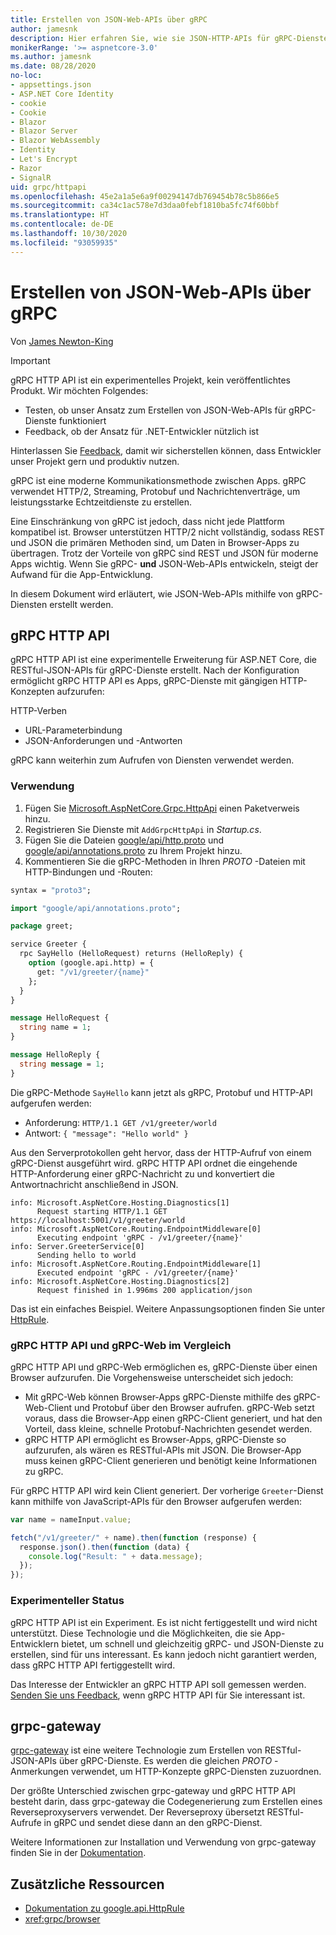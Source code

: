 ```yaml
---
title: Erstellen von JSON-Web-APIs über gRPC
author: jamesnk
description: Hier erfahren Sie, wie sie JSON-HTTP-APIs für gRPC-Dienste erstellen.
monikerRange: '>= aspnetcore-3.0'
ms.author: jamesnk
ms.date: 08/28/2020
no-loc:
- appsettings.json
- ASP.NET Core Identity
- cookie
- Cookie
- Blazor
- Blazor Server
- Blazor WebAssembly
- Identity
- Let's Encrypt
- Razor
- SignalR
uid: grpc/httpapi
ms.openlocfilehash: 45e2a1a5e6a9f00294147db769454b78c5b866e5
ms.sourcegitcommit: ca34c1ac578e7d3daa0febf1810ba5fc74f60bbf
ms.translationtype: HT
ms.contentlocale: de-DE
ms.lasthandoff: 10/30/2020
ms.locfileid: "93059935"
---
```

# <a name="create-json-web-apis-from-grpc"></a>Erstellen von JSON-Web-APIs über gRPC

Von [James Newton-King](https://twitter.com/jamesnk)

> [!IMPORTANT]
> gRPC HTTP API ist ein experimentelles Projekt, kein veröffentlichtes Produkt. Wir möchten Folgendes:
>
> * Testen, ob unser Ansatz zum Erstellen von JSON-Web-APIs für gRPC-Dienste funktioniert
> * Feedback, ob der Ansatz für .NET-Entwickler nützlich ist
>
> Hinterlassen Sie [Feedback](https://github.com/grpc/grpc-dotnet/issues/167), damit wir sicherstellen können, dass Entwickler unser Projekt gern und produktiv nutzen.

gRPC ist eine moderne Kommunikationsmethode zwischen Apps. gRPC verwendet HTTP/2, Streaming, Protobuf und Nachrichtenverträge, um leistungsstarke Echtzeitdienste zu erstellen.

Eine Einschränkung von gRPC ist jedoch, dass nicht jede Plattform kompatibel ist. Browser unterstützen HTTP/2 nicht vollständig, sodass REST und JSON die primären Methoden sind, um Daten in Browser-Apps zu übertragen. Trotz der Vorteile von gRPC sind REST und JSON für moderne Apps wichtig. Wenn Sie gRPC- **und** JSON-Web-APIs entwickeln, steigt der Aufwand für die App-Entwicklung.

In diesem Dokument wird erläutert, wie JSON-Web-APIs mithilfe von gRPC-Diensten erstellt werden.

## <a name="grpc-http-api"></a>gRPC HTTP API

gRPC HTTP API ist eine experimentelle Erweiterung für ASP.NET Core, die RESTful-JSON-APIs für gRPC-Dienste erstellt. Nach der Konfiguration ermöglicht gRPC HTTP API es Apps, gRPC-Dienste mit gängigen HTTP-Konzepten aufzurufen:

HTTP-Verben
* URL-Parameterbindung
* JSON-Anforderungen und -Antworten

gRPC kann weiterhin zum Aufrufen von Diensten verwendet werden.

### <a name="usage"></a>Verwendung

1. Fügen Sie [Microsoft.AspNetCore.Grpc.HttpApi](https://www.nuget.org/packages/Microsoft.AspNetCore.Grpc.HttpApi) einen Paketverweis hinzu.
1. Registrieren Sie Dienste mit `AddGrpcHttpApi` in *Startup.cs*.
1. Fügen Sie die Dateien [google/api/http.proto](https://github.com/aspnet/AspLabs/blob/c1e59cacf7b9606650d6ec38e54fa3a82377f360/src/GrpcHttpApi/sample/Proto/google/api/http.proto) und [google/api/annotations.proto](https://github.com/aspnet/AspLabs/blob/c1e59cacf7b9606650d6ec38e54fa3a82377f360/src/GrpcHttpApi/sample/Proto/google/api/annotations.proto) zu Ihrem Projekt hinzu.
1. Kommentieren Sie die gRPC-Methoden in Ihren *PROTO* -Dateien mit HTTP-Bindungen und -Routen:

```protobuf
syntax = "proto3";

import "google/api/annotations.proto";

package greet;

service Greeter {
  rpc SayHello (HelloRequest) returns (HelloReply) {
    option (google.api.http) = {
      get: "/v1/greeter/{name}"
    };
  }
}

message HelloRequest {
  string name = 1;
}

message HelloReply {
  string message = 1;
}
```

Die gRPC-Methode `SayHello` kann jetzt als gRPC, Protobuf und HTTP-API aufgerufen werden:

* Anforderung: `HTTP/1.1 GET /v1/greeter/world`
* Antwort: `{ "message": "Hello world" }`

Aus den Serverprotokollen geht hervor, dass der HTTP-Aufruf von einem gRPC-Dienst ausgeführt wird. gRPC HTTP API ordnet die eingehende HTTP-Anforderung einer gRPC-Nachricht zu und konvertiert die Antwortnachricht anschließend in JSON.

```
info: Microsoft.AspNetCore.Hosting.Diagnostics[1]
      Request starting HTTP/1.1 GET https://localhost:5001/v1/greeter/world
info: Microsoft.AspNetCore.Routing.EndpointMiddleware[0]
      Executing endpoint 'gRPC - /v1/greeter/{name}'
info: Server.GreeterService[0]
      Sending hello to world
info: Microsoft.AspNetCore.Routing.EndpointMiddleware[1]
      Executed endpoint 'gRPC - /v1/greeter/{name}'
info: Microsoft.AspNetCore.Hosting.Diagnostics[2]
      Request finished in 1.996ms 200 application/json
```

Das ist ein einfaches Beispiel. Weitere Anpassungsoptionen finden Sie unter [HttpRule](https://cloud.google.com/service-infrastructure/docs/service-management/reference/rpc/google.api#google.api.HttpRule).

### <a name="grpc-http-api-vs-grpc-web"></a>gRPC HTTP API und gRPC-Web im Vergleich

gRPC HTTP API und gRPC-Web ermöglichen es, gRPC-Dienste über einen Browser aufzurufen. Die Vorgehensweise unterscheidet sich jedoch:

* Mit gRPC-Web können Browser-Apps gRPC-Dienste mithilfe des gRPC-Web-Client und Protobuf über den Browser aufrufen. gRPC-Web setzt voraus, dass die Browser-App einen gRPC-Client generiert, und hat den Vorteil, dass kleine, schnelle Protobuf-Nachrichten gesendet werden.
* gRPC HTTP API ermöglicht es Browser-Apps, gRPC-Dienste so aufzurufen, als wären es RESTful-APIs mit JSON. Die Browser-App muss keinen gRPC-Client generieren und benötigt keine Informationen zu gRPC.

Für gRPC HTTP API wird kein Client generiert. Der vorherige `Greeter`-Dienst kann mithilfe von JavaScript-APIs für den Browser aufgerufen werden:

```javascript
var name = nameInput.value;

fetch("/v1/greeter/" + name).then(function (response) {
  response.json().then(function (data) {
    console.log("Result: " + data.message);
  });
});
```

### <a name="experimental-status"></a>Experimenteller Status

gRPC HTTP API ist ein Experiment. Es ist nicht fertiggestellt und wird nicht unterstützt. Diese Technologie und die Möglichkeiten, die sie App-Entwicklern bietet, um schnell und gleichzeitig gRPC- und JSON-Dienste zu erstellen, sind für uns interessant. Es kann jedoch nicht garantiert werden, dass gRPC HTTP API fertiggestellt wird.

Das Interesse der Entwickler an gRPC HTTP API soll gemessen werden. [Senden Sie uns Feedback](https://github.com/grpc/grpc-dotnet/issues/167), wenn gRPC HTTP API für Sie interessant ist.

## <a name="grpc-gateway"></a>grpc-gateway

[grpc-gateway](https://grpc-ecosystem.github.io/grpc-gateway/) ist eine weitere Technologie zum Erstellen von RESTful-JSON-APIs über gRPC-Dienste. Es werden die gleichen *PROTO* -Anmerkungen verwendet, um HTTP-Konzepte gRPC-Diensten zuzuordnen.

Der größte Unterschied zwischen grpc-gateway und gRPC HTTP API besteht darin, dass grpc-gateway die Codegenerierung zum Erstellen eines Reverseproxyservers verwendet. Der Reverseproxy übersetzt RESTful-Aufrufe in gRPC und sendet diese dann an den gRPC-Dienst.

Weitere Informationen zur Installation und Verwendung von grpc-gateway finden Sie in der [Dokumentation](https://grpc-ecosystem.github.io/grpc-gateway/docs/usage.html).

## <a name="additional-resources"></a>Zusätzliche Ressourcen

* [Dokumentation zu google.api.HttpRule](https://cloud.google.com/service-infrastructure/docs/service-management/reference/rpc/google.api#google.api.HttpRule)
* <xref:grpc/browser>
